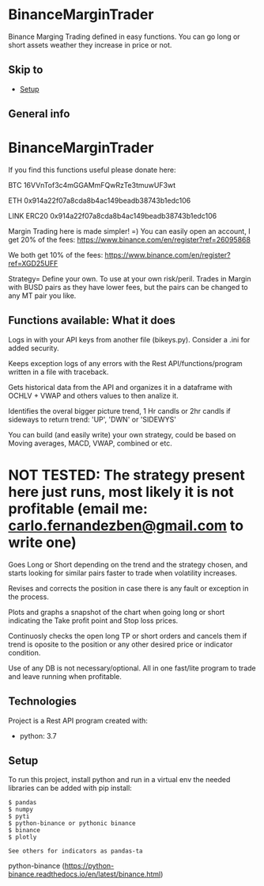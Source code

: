 # BinanceMarginTrader
Binance Marging Trading defined in easy functions. You can go long or short assets weather they increase in price or not.
## Skip to
* [Setup](#setup)

## General info

# BinanceMarginTrader

If you find this functions useful please donate here: 

BTC 16VVnTof3c4mGGAMmFQwRzTe3tmuwUF3wt 

ETH 0x914a22f07a8cda8b4ac149beadb38743b1edc106

LINK ERC20 0x914a22f07a8cda8b4ac149beadb38743b1edc106

Margin Trading here is made simpler! =) You can easily open an account, I get 20% of the fees: https://www.binance.com/en/register?ref=26095868

We both get 10% of the fees: https://www.binance.com/en/register?ref=XGD25UFF

Strategy= Define your own. To use at your own risk/peril. Trades in Margin with BUSD pairs as they have lower fees, but the pairs can be changed to any MT pair you like.

## Functions available: What it does

Logs in with your API keys from another file (bikeys.py). Consider a .ini for added security.

Keeps exception logs of any errors with the Rest API/functions/program written in a file with traceback.

Gets historical data from the API and organizes it in a dataframe with OCHLV + VWAP and others values to then analize it.

Identifies the overal bigger picture trend, 1 Hr candls or 2hr candls if sideways to return trend: 'UP', 'DWN' or 'SIDEWYS'

You can build (and easily write) your own strategy, could be based on Moving averages, MACD, VWAP, combined or etc. 
# NOT TESTED: The strategy present here just runs, most likely it is not profitable (email me: carlo.fernandezben@gmail.com to write one)

Goes Long or Short depending on the trend and the strategy chosen, and starts looking for similar pairs faster to trade when volatility increases.

Revises and corrects the position in case there is any fault or exception in the process.

Plots and graphs a snapshot of the chart when going long or short indicating the Take profit point and Stop loss prices.

Continuosly checks the open long TP or short orders and cancels them if trend is oposite to the position or any other desired price or indicator condition.

Use of any DB is not necessary/optional. All in one fast/lite program to trade and leave running when profitable.

## Technologies
Project is a Rest API program created with:
* python: 3.7

	
## Setup
To run this project, install python and run in a virtual env the needed libraries can be added with pip install:

```
$ pandas
$ numpy
$ pyti
$ python-binance or pythonic binance 
$ binance
$ plotly

See others for indicators as pandas-ta
```
python-binance (https://python-binance.readthedocs.io/en/latest/binance.html)
